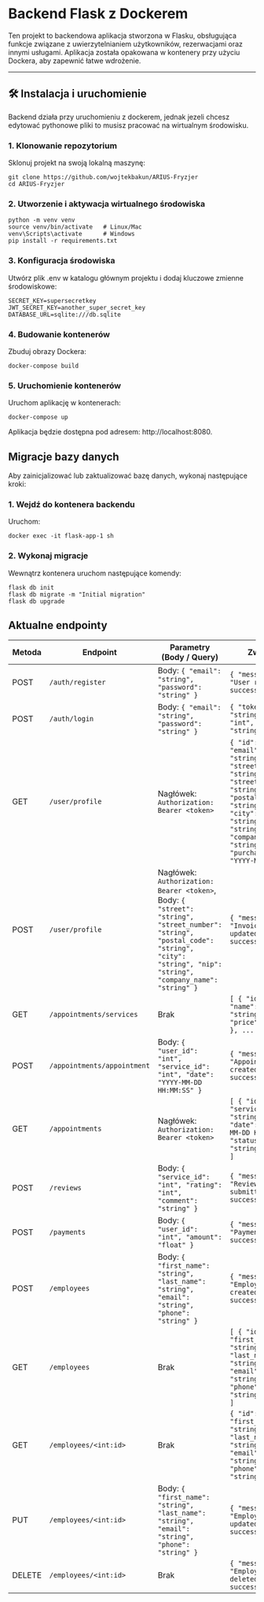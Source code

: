 # Backend Flask z Dockerem

Ten projekt to backendowa aplikacja stworzona w Flasku, obsługująca funkcje związane z uwierzytelnianiem użytkowników, rezerwacjami oraz innymi usługami. Aplikacja została opakowana w kontenery przy użyciu Dockera, aby zapewnić łatwe wdrożenie.

---


## 🛠️ **Instalacja i uruchomienie**

Backend działa przy uruchomieniu z dockerem, jednak jezeli chcesz edytować pythonowe pliki to musisz pracować na wirtualnym środowisku.


### 1. Klonowanie repozytorium
Sklonuj projekt na swoją lokalną maszynę:
```
git clone https://github.com/wojtekbakun/ARIUS-Fryzjer
cd ARIUS-Fryzjer
```

### 2. Utworzenie i aktywacja wirtualnego środowiska
```
python -m venv venv
source venv/bin/activate   # Linux/Mac
venv\Scripts\activate      # Windows
pip install -r requirements.txt
```


### 3. Konfiguracja środowiska

Utwórz plik .env w katalogu głównym projektu i dodaj kluczowe zmienne środowiskowe:
```
SECRET_KEY=supersecretkey
JWT_SECRET_KEY=another_super_secret_key
DATABASE_URL=sqlite:///db.sqlite
```

### 4. Budowanie kontenerów
Zbuduj obrazy Dockera:
```
docker-compose build
```

### 5. Uruchomienie kontenerów

Uruchom aplikację w kontenerach:
```
docker-compose up
```

Aplikacja będzie dostępna pod adresem: http://localhost:8080.

## Migracje bazy danych

Aby zainicjalizować lub zaktualizować bazę danych, wykonaj następujące kroki:

### 1. Wejdź do kontenera backendu

Uruchom:
```
docker exec -it flask-app-1 sh
```

### 2. Wykonaj migracje

Wewnątrz kontenera uruchom następujące komendy:
```
flask db init
flask db migrate -m "Initial migration"
flask db upgrade
```

## Aktualne endpointy
| Metoda | Endpoint          | Parametry (Body / Query)                                                                                     | Zwraca                                               |
|--------|-------------------|-------------------------------------------------------------------------------------------------------------|-----------------------------------------------------|
| POST   | `/auth/register`  | Body: `{ "email": "string", "password": "string" }`                                                          | `{ "message": "User registered successfully" }`     |
| POST   | `/auth/login`     | Body: `{ "email": "string", "password": "string" }`                                                          | `{ "token": "string", "id": "int", "email": "string" }` |
| GET    | `/user/profile`   | Nagłówek: `Authorization: Bearer <token>`                                                                    | `{ "id": "int", "email": "string", "street": "string", "street_number": "string", "postal_code": "string", "city": "string", "nip": "string", "company_name": "string", "purchase_date": "YYYY-MM-DD" }` |
| POST   | `/user/profile`   | Nagłówek: `Authorization: Bearer <token>`, Body: `{ "street": "string", "street_number": "string", "postal_code": "string", "city": "string", "nip": "string", "company_name": "string" }` | `{ "message": "Invoice data updated successfully" }` |
| GET    | `/appointments/services` | Brak                                                                                                   | `[ { "id": "int", "name": "string", "price": "float" }, ... ]` |
| POST   | `/appointments/appointment` | Body: `{ "user_id": "int", "service_id": "int", "date": "YYYY-MM-DD HH:MM:SS" }`                      | `{ "message": "Appointment created successfully" }` |
| GET    | `/appointments`   | Nagłówek: `Authorization: Bearer <token>`                                                                    | `[ { "id": "int", "service": "string", "date": "YYYY-MM-DD HH:MM:SS", "status": "string" }, ... ]` |
| POST   | `/reviews`        | Body: `{ "service_id": "int", "rating": "int", "comment": "string" }`                                        | `{ "message": "Review submitted successfully" }`    |
| POST   | `/payments`       | Body: `{ "user_id": "int", "amount": "float" }`                                                              | `{ "message": "Payment created successfully" }`     |
| POST   | `/employees`      | Body: `{ "first_name": "string", "last_name": "string", "email": "string", "phone": "string" }`              | `{ "message": "Employee created successfully" }`    |
| GET    | `/employees`      | Brak                                                                                                        | `[ { "id": "int", "first_name": "string", "last_name": "string", "email": "string", "phone": "string" }, ... ]` |
| GET    | `/employees/<int:id>` | Brak                                                                                                    | `{ "id": "int", "first_name": "string", "last_name": "string", "email": "string", "phone": "string" }` |
| PUT    | `/employees/<int:id>` | Body: `{ "first_name": "string", "last_name": "string", "email": "string", "phone": "string" }`          | `{ "message": "Employee updated successfully" }`    |
| DELETE | `/employees/<int:id>` | Brak                                                                                                    | `{ "message": "Employee deleted successfully" }`    |
